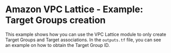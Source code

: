 # Amazon VPC Lattice - Example: Target Groups creation

This example shows how you can use the VPC Lattice module to only create Target Groups and Target associations. In the `outputs.tf` file, you can see an example on how to obtain the Target Group ID.
